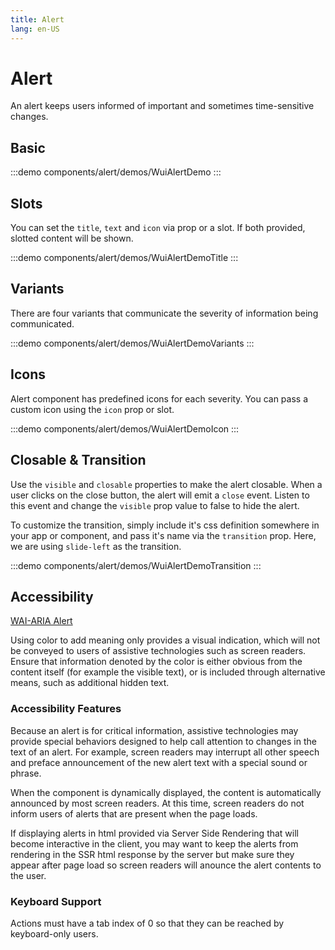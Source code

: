 ```yaml
---
title: Alert
lang: en-US
---
```

<script setup>
import WuiAlertDemo from '@/components/alert/demos/WuiAlertDemo.vue'
import WuiAlertDemoVariants from '@/components/alert/demos/WuiAlertDemoVariants.vue'
import WuiAlertDemoIcon from '@/components/alert/demos/WuiAlertDemoIcon.vue'
import WuiAlertDemoTitle from '@/components/alert/demos/WuiAlertDemoTitle.vue'
import WuiAlertDemoTransition from '@/components/alert/demos/WuiAlertDemoTransition.vue'
</script>

# Alert

An alert keeps users informed of important and sometimes time-sensitive changes.

## Basic

:::demo components/alert/demos/WuiAlertDemo
<WuiAlertDemo />
:::

## Slots

You can set the `title`, `text` and `icon` via prop or a slot. If both provided, slotted content will be shown.

:::demo components/alert/demos/WuiAlertDemoTitle
<WuiAlertDemoTitle />
:::

## Variants

There are four variants that communicate the severity of information being communicated.

:::demo components/alert/demos/WuiAlertDemoVariants
<WuiAlertDemoVariants />
:::

## Icons

Alert component has predefined icons for each severity. You can pass a custom icon using the `icon` prop or slot.

:::demo components/alert/demos/WuiAlertDemoIcon
<WuiAlertDemoIcon />
:::

## Closable & Transition

Use the `visible` and `closable` properties to make the alert closable. When a user clicks on the close button, the alert will emit a `close` event.
Listen to this event and change the `visible` prop value to false to hide the alert.

To customize the transition, simply include it's css definition somewhere in your app or component, and pass it's name via the `transition` prop.
Here, we are using `slide-left` as the transition.

:::demo components/alert/demos/WuiAlertDemoTransition
<WuiAlertDemoTransition />
:::

## Accessibility

[WAI-ARIA Alert](https://www.w3.org/WAI/ARIA/apg/example-index/alert/alert.html)

Using color to add meaning only provides a visual indication, which will not be conveyed to users of assistive technologies such as screen readers. Ensure that information denoted by the color is either obvious from the content itself (for example the visible text), or is included through alternative means, such as additional hidden text.

### Accessibility Features

Because an alert is for critical information, assistive technologies may provide special behaviors designed to help call attention to changes in the text of an alert. For example, screen readers may interrupt all other speech and preface announcement of the new alert text with a special sound or phrase.

When the component is dynamically displayed, the content is automatically announced by most screen readers. At this time, screen readers do not inform users of alerts that are present when the page loads.

If displaying alerts in html provided via Server Side Rendering that will become interactive in the client, you may want to keep the alerts from rendering in the SSR  html response by the server but make sure they appear after page load so screen readers will anounce the alert contents to the user.

### Keyboard Support

Actions must have a tab index of 0 so that they can be reached by keyboard-only users.
